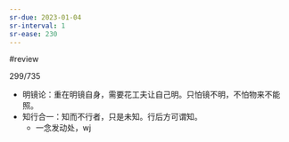 ```yaml
---
sr-due: 2023-01-04
sr-interval: 1
sr-ease: 230
---
```


#review 

299/735
- 明镜论：重在明镜自身，需要花工夫让自己明。只怕镜不明，不怕物来不能照。
- 知行合一：知而不行者，只是未知。行后方可谓知。
	- 一念发动处，wj